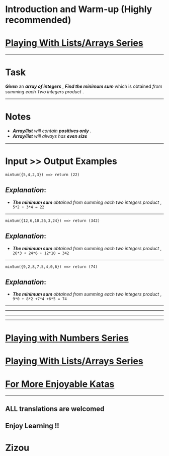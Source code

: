 <h1 id="introduction-and-warm-up-highly-recommended">Introduction and Warm-up (Highly recommended)</h1>
<h1 id="playing-with-listsarrays-series"><a href="https://www.codewars.com/collections/playing-with-lists-slash-arrays" target="_blank">Playing With Lists/Arrays Series</a></h1>
<hr>
<h1 id="task">Task</h1>
<p><strong><em>Given</em></strong> an <strong><em>array of integers</em></strong> , <strong><em>Find the minimum sum</em></strong> which is obtained <em>from summing each Two integers product</em> .</p>
<hr>
<h1 id="notes">Notes</h1>
<ul>
<li><strong><em>Array/list</em></strong> <em>will contain</em> <strong><em>positives only</em></strong> . </li>
<li><strong><em>Array/list</em></strong> <em>will always has</em> <strong><em>even size</em></strong></li>
</ul>
<hr>
<h1 id="input--output-examples">Input &gt;&gt; Output Examples</h1>
<pre><code>minSum({5,4,2,3}) ==&gt; return (22) 
</code></pre>
<h2 id="explanation"><strong><em>Explanation</em></strong>:</h2>
<ul>
<li><strong><em>The minimum sum</em></strong> <em>obtained from summing each two integers product</em> ,  <code> 5*2 + 3*4 = 22</code></li>
</ul>
<hr>
<pre><code>minSum({12,6,10,26,3,24}) ==&gt; return (342)
</code></pre>
<h2 id="explanation-1"><strong><em>Explanation</em></strong>:</h2>
<ul>
<li><strong><em>The minimum sum</em></strong> <em>obtained from summing each two integers product</em> ,  <code> 26*3 + 24*6 + 12*10 = 342</code></li>
</ul>
<hr>
<pre><code>minSum({9,2,8,7,5,4,0,6}) ==&gt; return (74)
</code></pre>
<h2 id="explanation-2"><strong><em>Explanation</em></strong>:</h2>
<ul>
<li><strong><em>The minimum sum</em></strong> <em>obtained from summing each two integers product</em> ,  <code> 9*0 + 8*2 +7*4 +6*5 = 74</code></li>
</ul>
<hr>
<hr>
<hr>
<hr>
<h1 id="playing-with-numbers-series"><a href="https://www.codewars.com/collections/playing-with-numbers" target="_blank">Playing with Numbers Series</a></h1>
<h1 id="playing-with-listsarrays-series-1"><a href="https://www.codewars.com/collections/playing-with-lists-slash-arrays" target="_blank">Playing With Lists/Arrays Series</a></h1>
<h1 id="for-more-enjoyable-katas"><a href="http://www.codewars.com/users/MrZizoScream/authored" target="_blank">For More Enjoyable Katas</a></h1>
<hr>
<h2 id="all-translations-are-welcomed">ALL translations are welcomed</h2>
<h2 id="enjoy-learning-">Enjoy Learning !!</h2>
<h1 id="zizou">Zizou</h1>